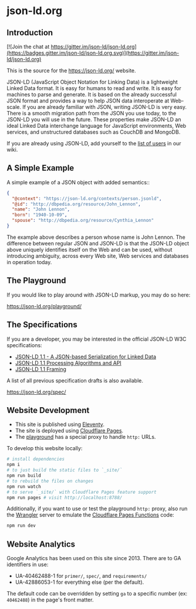 json-ld.org
===========

Introduction
------------

[![Join the chat at https://gitter.im/json-ld/json-ld.org](https://badges.gitter.im/json-ld/json-ld.org.svg)](https://gitter.im/json-ld/json-ld.org)

This is the source for the https://json-ld.org/ website.

JSON-LD (JavaScript Object Notation for Linking Data) is a lightweight Linked
Data format. It is easy for humans to read and write. It is easy for machines
to parse and generate. It is based on the already successful JSON format and
provides a way to help JSON data interoperate at Web-scale. If you are already
familiar with JSON, writing JSON-LD is very easy. There is a smooth migration
path from the JSON you use today, to the JSON-LD you will use in the future.
These properties make JSON-LD an ideal Linked Data interchange language for
JavaScript environments, Web services, and unstructured databases such as
CouchDB and MongoDB.

If you are already using JSON-LD, add yourself to the [list of users][] in our wiki.


A Simple Example
----------------

A simple example of a JSON object with added semantics::

```json
{
  "@context": "https://json-ld.org/contexts/person.jsonld",
  "@id": "http://dbpedia.org/resource/John_Lennon",
  "name": "John Lennon",
  "born": "1940-10-09",
  "spouse": "http://dbpedia.org/resource/Cynthia_Lennon"
}
```

The example above describes a person whose name is John Lennon. The difference
between regular JSON and JSON-LD is that the JSON-LD object above uniquely
identifies itself on the Web and can be used, without introducing ambiguity,
across every Web site, Web services and databases in operation today.

The Playground
--------------

If you would like to play around with JSON-LD markup, you may do so here:

https://json-ld.org/playground/

The Specifications
------------------

If you are a developer, you may be interested in the official JSON-LD W3C
specifications:

* [JSON-LD 1.1 - A JSON-based Serialization for Linked Data][]
* [JSON-LD 1.1 Processing Algorithms and API][]
* [JSON-LD 1.1 Framing][]

A list of all previous specification drafts is also available.

https://json-ld.org/spec/

Website Development
-------------------

- This site is published using [Eleventy][].
- The site is deployed using [Cloudflare Pages][].
- The [playground][] has a special proxy to handle `http:` URLs.

To develop this website locally:

```sh
# install dependencies
npm i
# to just build the static files to `_site/`
npm run build
# to rebuild the files on changes
npm run watch
# to serve `_site/` with Cloudflare Pages feature support
npm run pages # visit http://localhost:8788/
```

Additionally, if you want to use or test the playground `http:` proxy, also run
the [Wrangler][] server to emulate the [Cloudflare Pages Functions][] code:

```sh
npm run dev
```

Website Analytics
-----------------

Google Analytics has been used on this site since 2013. There are to GA
identifiers in use:

* UA-40462488-1 for `primer/`, `spec/`, and `requirements/`
* UA-42886053-1 for everything else (per the default).

The default code can be overridden by setting `ga` to a specific number (ex:
`40462488`) in the page's front matter.

[Cloudflare Pages Functions]: https://developers.cloudflare.com/pages/functions/
[Cloudflare Pages]: https://pages.cloudflare.com/
[Eleventy]: https://www.11ty.dev/
[JSON-LD 1.1 - A JSON-based Serialization for Linked Data]: http://www.w3.org/TR/json-ld/
[JSON-LD 1.1 Framing]: https://www.w3.org/TR/json-ld-framing/
[JSON-LD 1.1 Processing Algorithms and API]: https://www.w3.org/TR/json-ld-api/
[Wrangler]: https://developers.cloudflare.com/workers/wrangler/
[list of users]: https://github.com/json-ld/json-ld.org/wiki/Users-of-JSON-LD
[playground]: https://json-ld.org/playground/
